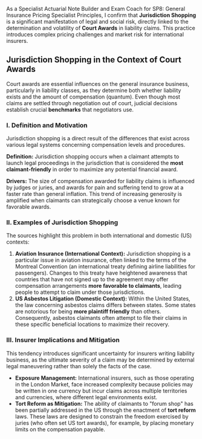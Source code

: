 As a Specialist Actuarial Note Builder and Exam Coach for SP8: General Insurance Pricing Specialist Principles, I confirm that **Jurisdiction Shopping** is a significant manifestation of legal and social risk, directly linked to the determination and volatility of **Court Awards** in liability claims. This practice introduces complex pricing challenges and market risk for international insurers.

## **Jurisdiction Shopping in the Context of Court Awards**

Court awards are essential influences on the general insurance business, particularly in liability classes, as they determine both whether liability exists and the amount of compensation (quantum). Even though most claims are settled through negotiation out of court, judicial decisions establish crucial **benchmarks** that negotiators use.

### **I. Definition and Motivation**

Jurisdiction shopping is a direct result of the differences that exist across various legal systems concerning compensation levels and procedures.

**Definition:** Jurisdiction shopping occurs when a claimant attempts to launch legal proceedings in the jurisdiction that is considered the **most claimant-friendly** in order to maximize any potential financial award.

**Drivers:** The size of compensation awarded for liability claims is influenced by judges or juries, and awards for pain and suffering tend to grow at a faster rate than general inflation. This trend of increasing generosity is amplified when claimants can strategically choose a venue known for favorable awards.

### **II. Examples of Jurisdiction Shopping**

The sources highlight this problem in both international and domestic (US) contexts:

1. **Aviation Insurance (International Context):** Jurisdiction shopping is a particular issue in aviation insurance, often linked to the terms of the Montreal Convention (an international treaty defining airline liabilities for passengers). Changes to this treaty have heightened awareness that countries that have not signed up to the agreement may offer compensation arrangements **more favorable to claimants**, leading people to attempt to claim under those jurisdictions.  
2. **US Asbestos Litigation (Domestic Context):** Within the United States, the law concerning asbestos claims differs between states. Some states are notorious for being **more plaintiff friendly** than others. Consequently, asbestos claimants often attempt to file their claims in these specific beneficial locations to maximize their recovery.

### **III. Insurer Implications and Mitigation**

This tendency introduces significant uncertainty for insurers writing liability business, as the ultimate severity of a claim may be determined by external legal maneuvering rather than solely the facts of the case.

* **Exposure Management:** International insurers, such as those operating in the London Market, face increased complexity because policies may be written in one currency but incur claims across multiple territories and currencies, where different legal environments exist.  
* **Tort Reform as Mitigation:** The ability of claimants to "forum shop" has been partially addressed in the US through the enactment of **tort reform** laws. These laws are designed to constrain the freedom exercised by juries (who often set US tort awards), for example, by placing monetary limits on the compensation payable.

